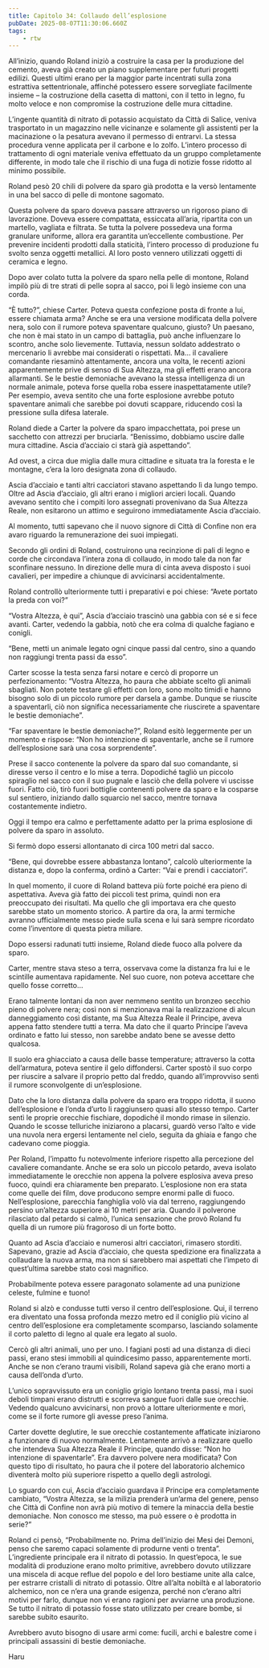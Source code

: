 ```yaml
---
title: Capitolo 34: Collaudo dell’esplosione
pubDate: 2025-08-07T11:30:06.660Z
tags:
    - rtw
---
```



All’inizio, quando Roland iniziò a costruire la casa per la produzione del cemento, aveva già creato un piano supplementare per futuri progetti edilizi. Questi ultimi erano per la maggior parte incentrati sulla zona estrattiva settentrionale, affinché potessero essere sorvegliate facilmente insieme – la costruzione della casetta di mattoni, con il tetto in legno, fu molto veloce e non compromise la costruzione delle mura cittadine.


L’ingente quantità di nitrato di potassio acquistato da Città di Salice, veniva trasportato in un magazzino nelle vicinanze e solamente gli assistenti per la macinazione o la pesatura avevano il permesso di entrarvi. La stessa procedura venne applicata per il carbone e lo zolfo. L’intero processo di trattamento di ogni materiale veniva effettuato da un gruppo completamente differente, in modo tale che il rischio di una fuga di notizie fosse ridotto al minimo possibile.


Roland pesò 20 chili di polvere da sparo già prodotta e la versò lentamente in una bel sacco di pelle di montone sagomato.


Questa polvere da sparo doveva passare attraverso un rigoroso piano di lavorazione. Doveva essere compattata, essiccata all’aria, ripartita con un martello, vagliata e filtrata. Se tutta la polvere possedeva una forma granulare uniforme, allora era garantita un’eccellente combustione. Per prevenire incidenti prodotti dalla staticità, l’intero processo di produzione fu svolto senza oggetti metallici. Al loro posto vennero utilizzati oggetti di ceramica e legno.


Dopo aver colato tutta la polvere da sparo nella pelle di montone, Roland impilò più di tre strati di pelle sopra al sacco, poi li legò insieme con una corda.


“Ѐ tutto?”, chiese Carter. Poteva questa confezione posta di fronte a lui, essere chiamata arma? Anche se era una versione modificata della polvere nera, solo con il rumore poteva spaventare qualcuno, giusto? Un paesano, che non è mai stato in un campo di battaglia, può anche influenzare lo scontro, anche solo lievemente. Tuttavia, nessun soldato addestrato o mercenario li avrebbe mai considerati o rispettati. Ma… il cavaliere comandante riesaminò attentamente, ancora una volta, le recenti azioni apparentemente prive di senso di Sua Altezza, ma gli effetti erano ancora allarmanti. Se le bestie demoniache avevano la stessa intelligenza di un normale animale, poteva forse quella roba essere inaspettatamente utile? Per esempio, aveva sentito che una forte esplosione avrebbe potuto spaventare animali che sarebbe poi dovuti scappare, riducendo così la pressione sulla difesa laterale.


Roland diede a Carter la polvere da sparo impacchettata, poi prese un sacchetto con attrezzi per bruciarla. “Benissimo, dobbiamo uscire dalle mura cittadine. Ascia d’acciaio ci starà già aspettando”.


Ad ovest, a circa due miglia dalle mura cittadine e situata tra la foresta e le montagne, c’era la loro designata zona di collaudo.


Ascia d’acciaio e tanti altri cacciatori stavano aspettando lì da lungo tempo. Oltre ad Ascia d’acciaio, gli altri erano i migliori arcieri locali. Quando avevano sentito che i compiti loro assegnati provenivano da Sua Altezza Reale, non esitarono un attimo e seguirono immediatamente Ascia d’acciaio.


Al momento, tutti sapevano che il nuovo signore di Città di Confine non era avaro riguardo la remunerazione dei suoi impiegati.


Secondo gli ordini di Roland, costruirono una recinzione di pali di legno e corde che circondava l’intera zona di collaudo, in modo tale da non far sconfinare nessuno. In direzione delle mura di cinta aveva disposto i suoi cavalieri, per impedire a chiunque di avvicinarsi accidentalmente.


Roland controllò ulteriormente tutti i preparativi e poi chiese: “Avete portato la preda con voi?”


“Vostra Altezza, è qui”, Ascia d’acciaio trascinò una gabbia con sé e si fece avanti. Carter, vedendo la gabbia, notò che era colma di qualche fagiano e conigli.


“Bene, metti un animale legato ogni cinque passi dal centro, sino a quando non raggiungi trenta passi da esso”.


Carter scosse la testa senza farsi notare e cercò di proporre un perfezionamento: “Vostra Altezza, ho paura che abbiate scelto gli animali sbagliati. Non potete testare gli effetti con loro, sono molto timidi e hanno bisogno solo di un piccolo rumore per darsela a gambe. Dunque se riuscite a spaventarli, ciò non significa necessariamente che riuscirete a spaventare le bestie demoniache”.


“Far spaventare le bestie demoniache?”, Roland esitò leggermente per un momento e rispose: “Non ho intenzione di spaventarle, anche se il rumore dell’esplosione sarà una cosa sorprendente”.


Prese il sacco contenente la polvere da sparo dal suo comandante, si diresse verso il centro e lo mise a terra. Dopodiché tagliò un piccolo spiraglio nel sacco con il suo pugnale e lasciò che della polvere vi uscisse fuori. Fatto ciò, tirò fuori bottiglie contenenti polvere da sparo e la cosparse sul sentiero, iniziando dallo squarcio nel sacco, mentre tornava costantemente indietro.


Oggi il tempo era calmo e perfettamente adatto per la prima esplosione di polvere da sparo in assoluto.


Si fermò dopo essersi allontanato di circa 100 metri dal sacco.


“Bene, qui dovrebbe essere abbastanza lontano”, calcolò ulteriormente la distanza e, dopo la conferma, ordinò a Carter: “Vai e prendi i cacciatori”.


In quel momento, il cuore di Roland batteva più forte poiché era pieno di aspettativa. Aveva già fatto dei piccoli test prima, quindi non era preoccupato dei risultati. Ma quello che gli importava era che questo sarebbe stato un momento storico. A partire da ora, la armi termiche avranno ufficialmente messo piede sulla scena e lui sarà sempre ricordato come l’inventore di questa pietra miliare.


Dopo essersi radunati tutti insieme, Roland diede fuoco alla polvere da sparo.


Carter, mentre stava steso a terra, osservava come la distanza fra lui e le scintille aumentava rapidamente. Nel suo cuore, non poteva accettare che quello fosse corretto…


Erano talmente lontani da non aver nemmeno sentito un bronzeo secchio pieno di polvere nera; così non si menzionava mai la realizzazione di alcun danneggiamento così distante, ma Sua Altezza Reale il Principe, aveva appena fatto stendere tutti a terra. Ma dato che il quarto Principe l’aveva ordinato e fatto lui stesso, non sarebbe andato bene se avesse detto qualcosa.


Il suolo era ghiacciato a causa delle basse temperature; attraverso la cotta dell’armatura, poteva sentire il gelo diffondersi. Carter spostò il suo corpo per riuscire a salvare il proprio petto dal freddo, quando all’improvviso sentì il rumore sconvolgente di un’esplosione.


Dato che la loro distanza dalla polvere da sparo era troppo ridotta, il suono dell’esplosione e l’onda d’urto li raggiunsero quasi allo stesso tempo. Carter sentì le proprie orecchie fischiare, dopodiché il mondo rimase in silenzio. Quando le scosse telluriche iniziarono a placarsi, guardò verso l’alto e vide una nuvola nera ergersi lentamente nel cielo, seguita da ghiaia e fango che cadevano come pioggia.


Per Roland, l’impatto fu notevolmente inferiore rispetto alla percezione del cavaliere comandante. Anche se era solo un piccolo petardo, aveva isolato immediatamente le orecchie non appena la polvere esplosiva aveva preso fuoco, quindi era chiaramente ben preparato. L’esplosione non era stata come quelle dei film, dove producono sempre enormi palle di fuoco. Nell’esplosione, parecchia fanghiglia volò via dal terreno, raggiungendo persino un’altezza superiore ai 10 metri per aria. Quando il polverone rilasciato dal petardo si calmò, l’unica sensazione che provò Roland fu quella di un rumore più fragoroso di un forte botto.


Quanto ad Ascia d’acciaio e numerosi altri cacciatori, rimasero storditi. Sapevano, grazie ad Ascia d’acciaio, che questa spedizione era finalizzata a collaudare la nuova arma, ma non si sarebbero mai aspettati che l’impeto di quest’ultima sarebbe stato così magnifico.


Probabilmente poteva essere paragonato solamente ad una punizione celeste, fulmine e tuono!


Roland si alzò e condusse tutti verso il centro dell’esplosione. Qui, il terreno era diventato una fossa profonda mezzo metro ed il coniglio più vicino al centro dell’esplosione era completamente scomparso, lasciando solamente il corto paletto di legno al quale era legato al suolo.


Cercò gli altri animali, uno per uno. I fagiani posti ad una distanza di dieci passi, erano stesi immobili al quindicesimo passo, apparentemente morti. Anche se non c’erano traumi visibili, Roland sapeva già che erano morti a causa dell’onda d’urto.


L’unico sopravvissuto era un coniglio grigio lontano trenta passi, ma i suoi deboli timpani erano distrutti e scorreva sangue fuori dalle sue orecchie. Vedendo qualcuno avvicinarsi, non provò a lottare ulteriormente e morì, come se il forte rumore gli avesse preso l’anima.


Carter dovette deglutire, le sue orecchie costantemente affaticate iniziarono a funzionare di nuovo normalmente. Lentamente arrivò a realizzare quello che intendeva Sua Altezza Reale il Principe, quando disse: “Non ho intenzione di spaventarle”. Era davvero polvere nera modificata? Con questo tipo di risultato, ho paura che il potere del laboratorio alchemico diventerà molto più superiore rispetto a quello degli astrologi.


Lo sguardo con cui, Ascia d’acciaio guardava il Principe era completamente cambiato, “Vostra Altezza, se la milizia prenderà un’arma del genere, penso che Città di Confine non avrà più motivo di temere la minaccia della bestie demoniache. Non conosco me stesso, ma può essere o è prodotta in serie?”


Roland ci pensò, “Probabilmente no. Prima dell’inizio dei Mesi dei Demoni, penso che saremo capaci solamente di produrne venti o trenta”. L’ingrediente principale era il nitrato di potassio. In quest’epoca, le sue modalità di produzione erano molto primitive, avrebbero dovuto utilizzare una miscela di acque reflue del popolo e del loro bestiame unite alla calce, per estrarre cristalli di nitrato di potassio. Oltre all’alta nobiltà e al laboratorio alchemico, non ce n’era una grande esigenza, perché non c’erano altri motivi per farlo, dunque non vi erano ragioni per avviarne una produzione. Se tutto il nitrato di potassio fosse stato utilizzato per creare bombe, si sarebbe subito esaurito.


Avrebbero avuto bisogno di usare armi come: fucili, archi e balestre come i principali assassini di bestie demoniache.




Haru                                


                                



